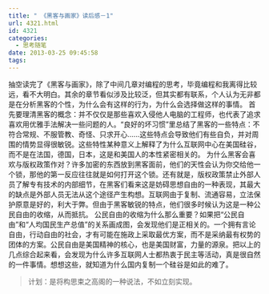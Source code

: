 ```yaml
---
title: " 《黑客与画家》读后感－1"
url: 4321.html
id: 4321
categories:
  - 思考随笔
date: 2013-03-25 09:45:58
tags:
---
```


抽空读完了《黑客与画家》，除了中间几章对编程的思考，毕竟编程和我离得比较远，看不大明白。其余的章节看似涉及比较泛，但其实都有联系，个人认为无非都是在分析黑客的个性，为什么会有这样的行为，为什么会选择做这样的事情。 首先要理清黑客的概念：并不仅仅是那些喜欢入侵他人电脑的工程师，也代表了追求喜欢用优雅手法解决一些问题的人。“良好的坏习惯”里总结了黑客的一些特点：不符合常规、不服管教、奇怪、只求开心......这些特点会导致他们有些自负，并对周围的情势显得很敏锐。这些特性某种意义上解释了为什么互联网中心在美国硅谷，而不是在法国，德国，日本，这是和美国人的本性紧密相关的。 为什么黑客会喜欢与版权政策作对？许多加密的东西放到黑客面前，他们的天性会认为你交给他一个锁，那他的第一反应往往就是如何打开这个锁。还有就是，版权政策禁止外部人员了解专有技术的内部细节，在黑客们看来这是妨碍思想自由的一种表现，其最大的缺点是外部人员无法从这个途径产生构想。互联网由于复制、流通容易，立法保护原意是好的，利大于弊。但由于黑客敏锐的特点，他们很多时候认为这是一种公民自由的收缩，从而抵抗。 公民自由的收缩为什么那么重要？如果把“公民自由”和“人均国民生产总值”的关系画成图，会发现他们是正相关的。一个拥有言论自由，行动自由的社会，才有可能在施政上采取最优方案，而不是采纳最有权势的团体的方案。公民自由是美国精神的核心，也是美国财富，力量的源泉。把以上的几点综合起来看，会发现为什么许多互联网人士都热衷于民主等活动，真是很自然的一件事情。想想这些，就知道为什么国内复制一个硅谷是如此的难了。

> 计划：是将构思束之高阁的一种说法，不如立刻实现。